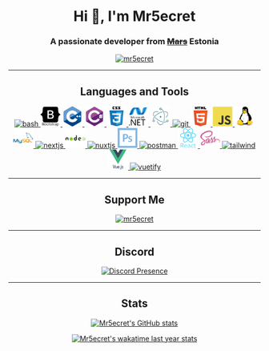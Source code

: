 <h1 align="center">Hi 👋, I'm Mr5ecret</h1>
<h3 align="center">A passionate developer from <ins><s>Mars</s></ins> Estonia</h3>

<p align="center">
 <a href="https://github.com/ryo-ma/github-profile-trophy"
  ><img
   src="https://github-profile-trophy.vercel.app/?username=mr5ecret&rank=-C,-B,-?&column=3&margin-w=15&margin-h=15&theme=gitdimmed&no-frame=true"
   alt="mr5ecret"
 /></a>
</p>

---
<h2 align="center">Languages and Tools</h2>
<p align="center">
 <a href="https://www.gnu.org/software/bash/" target="_blank" rel="noreferrer">
  <img
   src="https://www.vectorlogo.zone/logos/gnu_bash/gnu_bash-icon.svg"
   alt="bash"
   width="40"
   height="40"
  />
 </a>
 <a href="https://getbootstrap.com" target="_blank" rel="noreferrer">
  <img
   src="https://raw.githubusercontent.com/devicons/devicon/master/icons/bootstrap/bootstrap-plain-wordmark.svg"
   alt="bootstrap"
   width="40"
   height="40"
  />
 </a>
 <a href="https://www.w3schools.com/cpp/" target="_blank" rel="noreferrer">
  <img
   src="https://raw.githubusercontent.com/devicons/devicon/master/icons/cplusplus/cplusplus-original.svg"
   alt="cplusplus"
   width="40"
   height="40"
  />
 </a>
 <a href="https://www.w3schools.com/cs/" target="_blank" rel="noreferrer">
  <img
   src="https://raw.githubusercontent.com/devicons/devicon/master/icons/csharp/csharp-original.svg"
   alt="csharp"
   width="40"
   height="40"
  />
 </a>
 <a href="https://www.w3schools.com/css/" target="_blank" rel="noreferrer">
  <img
   src="https://raw.githubusercontent.com/devicons/devicon/master/icons/css3/css3-original-wordmark.svg"
   alt="css3"
   width="40"
   height="40"
  />
 </a>
 <a href="https://dotnet.microsoft.com/" target="_blank" rel="noreferrer">
  <img
   src="https://raw.githubusercontent.com/devicons/devicon/master/icons/dot-net/dot-net-original-wordmark.svg"
   alt="dotnet"
   width="40"
   height="40"
  />
 </a>
 <a href="https://www.electronjs.org" target="_blank" rel="noreferrer">
  <img
   src="https://raw.githubusercontent.com/devicons/devicon/master/icons/electron/electron-original.svg"
   alt="electron"
   width="40"
   height="40"
  />
 </a>
 <a href="https://git-scm.com/" target="_blank" rel="noreferrer">
  <img
   src="https://www.vectorlogo.zone/logos/git-scm/git-scm-icon.svg"
   alt="git"
   width="40"
   height="40"
  />
 </a>
 <a href="https://www.w3.org/html/" target="_blank" rel="noreferrer">
  <img
   src="https://raw.githubusercontent.com/devicons/devicon/master/icons/html5/html5-original-wordmark.svg"
   alt="html5"
   width="40"
   height="40"
  />
 </a>
 <a
  href="https://developer.mozilla.org/en-US/docs/Web/JavaScript"
  target="_blank"
  rel="noreferrer"
 >
  <img
   src="https://raw.githubusercontent.com/devicons/devicon/master/icons/javascript/javascript-original.svg"
   alt="javascript"
   width="40"
   height="40"
  />
 </a>
 <a href="https://www.linux.org/" target="_blank" rel="noreferrer">
  <img
   src="https://raw.githubusercontent.com/devicons/devicon/master/icons/linux/linux-original.svg"
   alt="linux"
   width="40"
   height="40"
  />
 </a>
 <a href="https://www.mysql.com/" target="_blank" rel="noreferrer">
  <img
   src="https://raw.githubusercontent.com/devicons/devicon/master/icons/mysql/mysql-original-wordmark.svg"
   alt="mysql"
   width="40"
   height="40"
  />
 </a>
 <a href="https://nextjs.org/" target="_blank" rel="noreferrer">
  <img
   src="https://cdn.worldvectorlogo.com/logos/nextjs-2.svg"
   alt="nextjs"
   width="40"
   height="40"
  />
 </a>
 <a href="https://nodejs.org" target="_blank" rel="noreferrer">
  <img
   src="https://raw.githubusercontent.com/devicons/devicon/master/icons/nodejs/nodejs-original-wordmark.svg"
   alt="nodejs"
   width="40"
   height="40"
  />
 </a>
 <a href="https://nuxtjs.org/" target="_blank" rel="noreferrer">
  <img
   src="https://www.vectorlogo.zone/logos/nuxtjs/nuxtjs-icon.svg"
   alt="nuxtjs"
   width="40"
   height="40"
  />
 </a>
 <a href="https://www.photoshop.com/en" target="_blank" rel="noreferrer">
  <img
   src="https://raw.githubusercontent.com/devicons/devicon/master/icons/photoshop/photoshop-line.svg"
   alt="photoshop"
   width="40"
   height="40"
  />
 </a>
 <a href="https://postman.com" target="_blank" rel="noreferrer">
  <img
   src="https://www.vectorlogo.zone/logos/getpostman/getpostman-icon.svg"
   alt="postman"
   width="40"
   height="40"
  />
 </a>
 <a href="https://reactjs.org/" target="_blank" rel="noreferrer">
  <img
   src="https://raw.githubusercontent.com/devicons/devicon/master/icons/react/react-original-wordmark.svg"
   alt="react"
   width="40"
   height="40"
  />
 </a>
 <a href="https://sass-lang.com" target="_blank" rel="noreferrer">
  <img
   src="https://raw.githubusercontent.com/devicons/devicon/master/icons/sass/sass-original.svg"
   alt="sass"
   width="40"
   height="40"
  />
 </a>
 <a href="https://tailwindcss.com/" target="_blank" rel="noreferrer">
  <img
   src="https://www.vectorlogo.zone/logos/tailwindcss/tailwindcss-icon.svg"
   alt="tailwind"
   width="40"
   height="40"
  />
 </a>
 <a href="https://vuejs.org/" target="_blank" rel="noreferrer">
  <img
   src="https://raw.githubusercontent.com/devicons/devicon/master/icons/vuejs/vuejs-original-wordmark.svg"
   alt="vuejs"
   width="40"
   height="40"
  />
 </a>
 <a href="https://vuetifyjs.com/en/" target="_blank" rel="noreferrer">
  <img
   src="https://bestofjs.org/logos/vuetify.svg"
   alt="vuetify"
   width="40"
   height="40"
  />
 </a>
</p>

---
<h2 align="center">Support Me</h2>
<p align="center">
 <a href="https://www.buymeacoffee.com/mr5ecret">
  <img
   src="https://cdn.buymeacoffee.com/buttons/v2/default-yellow.png"
   height="50"
   width="210"
   alt="mr5ecret"
 /></a>
</p>


---
<h2 align="center">Discord</h2>
<p align="center">
 <a href="https://discord.com/users/572804422007259136">
  <img
   src="https://lanyard.cnrad.dev/api/572804422007259136?bg=2e2e2e&theme=dark&borderRadius=6px&idleMessage=Probably%20doing%20something%20else..."
   alt="Discord Presence"
  />
 </a>
</p>

---
<h2 align="center">Stats</h2>
<p align="center">
 <a href="https://github.com/Mr5ecret">
  <img
   src="https://github-readme-stats.vercel.app/api?username=Mr5ecret&count_private=true&show_icons=true&text_color=FFFFFF&border_color=00d575&bg_color=2e2e2e&icon_color=00d575&title_color=00d575&border_radius=6"
   alt="Mr5ecret's GitHub stats"
  />
 </a>
</p>
<div align="center" style="text-align: center">
 <a href="https://wakatime.com/@Mr5ecret/">
  <img
   width="50%"
   src="https://github-readme-stats.vercel.app/api/wakatime?username=Mr5ecret&bg_color=2e2e2e&text_color=FFFFFF&show_icons=true&border_color=00d575&border_radius=6&title_color=00d575&hide_progress=false&layout=compact&custom_title=Wakatime%20last%20year%20Stats"
   alt="Mr5ecret's wakatime last year stats"
  />
 </a>
</div>
